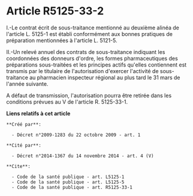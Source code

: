 # Article R5125-33-2

I.-Le contrat écrit de sous-traitance mentionné au deuxième alinéa de l'article L. 5125-1 est établi conformément aux bonnes
pratiques de préparation mentionnées à l'article L. 5121-5. 

II.-Un relevé annuel des contrats de sous-traitance indiquant les coordonnées des donneurs d'ordre, les formes
pharmaceutiques des préparations sous-traitées et les principes actifs qu'elles contiennent est transmis par le titulaire de
l'autorisation d'exercer l'activité de sous-traitance au pharmacien inspecteur régional au plus tard le 31 mars de l'année
suivante.

A défaut de transmission, l'autorisation pourra être retirée dans les conditions prévues au V de l'article R. 5125-33-1.

**Liens relatifs à cet article**

	**Créé par**:

	  - Décret n°2009-1283 du 22 octobre 2009 - art. 1

	**Cité par**:

	  - Décret n°2014-1367 du 14 novembre 2014 - art. 4 (V)

	**Cite**:

	  - Code de la santé publique - art. L5125-1
	  - Code de la santé publique - art. L5125-5
	  - Code de la santé publique - art. R5125-33-1
